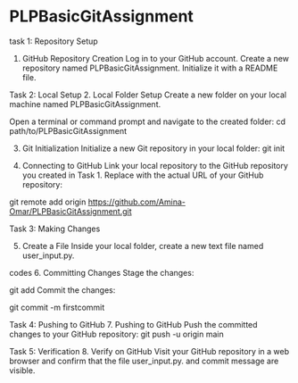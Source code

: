 # PLPBasicGitAssignment
task 1: Repository Setup
1. GitHub Repository Creation
Log in to your GitHub account.
Create a new repository named PLPBasicGitAssignment.
Initialize it with a README file.


Task 2: Local Setup
2. Local Folder Setup
Create a new folder on your local machine named PLPBasicGitAssignment.

Open a terminal or command prompt and navigate to the created folder:
cd path/to/PLPBasicGitAssignment

3. Git Initialization
Initialize a new Git repository in your local folder:
git init

4. Connecting to GitHub
Link your local repository to the GitHub repository you created in Task 1. Replace <repository-url> with the actual URL of your GitHub repository:

git remote add origin https://github.com/Amina-Omar/PLPBasicGitAssignment.git


Task 3: Making Changes

5. Create a File
Inside your local folder, create a new text file named user_input.py.

codes
6. Committing Changes
Stage the changes:

git add 
Commit the changes:

git commit -m firstcommit


Task 4: Pushing to GitHub
7. Pushing to GitHub
Push the committed changes to your GitHub repository:
git push -u origin main

Task 5: Verification
8. Verify on GitHub
Visit your GitHub repository in a web browser and confirm that the  file user_input.py.
and commit message are visible.
